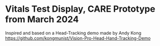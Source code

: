 #  Vitals Test Display, CARE Prototype from March 2024

Inspired and based on a Head-Tracking demo made by Andy Kong https://github.com/kongmunist/Vision-Pro-Head-Hand-Tracking-Demo
